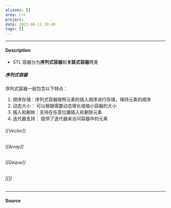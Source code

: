 ```yaml
---
aliases: []
area: C++
project: 
date: 2023-06-11 19:49
tags: []
---
```

---
#### Description
- STL 容器分为**序列式容器**和**关联式容器**两类
##### 序列式容器
序列式容器一般包含以下特点：
1. 顺序存储：序列式容器按照元素的插入顺序进行存储，保持元素的顺序
2. 动态大小： 可以根据需要动态增长或缩小容器的大小
3. 插入和删除：支持在任意位置插入和删除元素
4. 迭代器支持： 提供了迭代器来访问容器中的元素
###### [[Vector]]
###### [[Array]]
###### [[Deque]]
###### [[]]


---
#### Source
